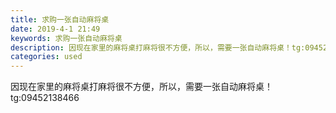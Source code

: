 ```yaml
---
title: 求购一张自动麻将桌
date: 2019-4-1 21:49
keywords: 求购一张自动麻将桌
description: 因现在家里的麻将桌打麻将很不方便，所以，需要一张自动麻将桌！tg:09452138466
categories: used
---
```

<td class="t_f" id="postmessage_3369607">

因现在家里的麻将桌打麻将很不方便，所以，需要一张自动麻将桌！tg:09452138466<br/>
</td>
